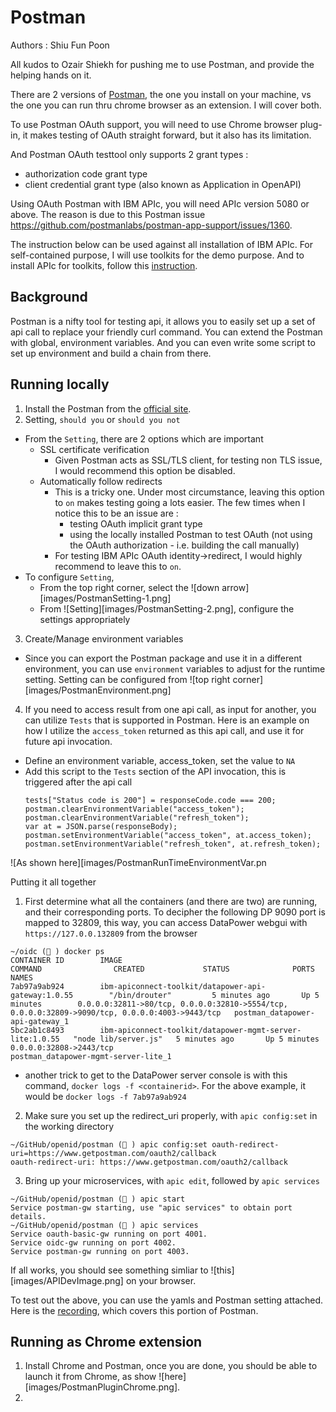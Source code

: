 # Postman #

Authors : Shiu Fun Poon

All kudos to Ozair Shiekh for pushing me to use Postman, and provide the helping hands on it.

There are 2 versions of [Postman](https://www.getpostman.com/apps), the one you install on your machine, vs the one you can run thru chrome browser as an extension.  I will cover both.

To use Postman OAuth support, you will need to use Chrome browser plug-in, it makes testing of OAuth straight forward, but it also has its limitation.

And Postman OAuth testtool only supports 2 grant types :
  - authorization code grant type
  - client credential grant type (also known as Application in OpenAPI)

Using OAuth Postman with IBM APIc, you will need APIc version 5080 or above.  The reason is due to this Postman issue https://github.com/postmanlabs/postman-app-support/issues/1360.

The instruction below can be used against all installation of IBM APIc. For self-contained purpose, I will use toolkits for the demo purpose.  And to install APIc for toolkits, follow this [instruction](https://www.ibm.com/support/knowledgecenter/SSMNED_5.0.0/com.ibm.apic.toolkit.doc/tapim_apic_test_with_dpdockergateway.html).

## Background ##

Postman is a nifty tool for testing api, it allows you to easily set up a set of api call to replace your friendly curl command.  You can extend the Postman with global, environment variables. And you can even write some script to set up environment and build a chain from there.

## Running locally ##

1. Install the Postman from the [official site](https://www.getpostman.com/apps).
2. Setting, `should you` or `should you not`
  - From the `Setting`, there are 2 options which are important
    - SSL certificate verification
      - Given Postman acts as SSL/TLS client, for testing non TLS issue, I would recommend this option be disabled.
    - Automatically follow redirects
      - This is a tricky one.  Under most circumstance, leaving this option to `on` makes testing going a lots easier.  The few times when I notice this to be an issue are :
        - testing OAuth implicit grant type
        - using the locally installed Postman to test OAuth (not using the OAuth authorization - i.e. building the call manually)
      - For testing IBM APIc OAuth identity->redirect, I would highly recommend to leave this to `on`.
  - To configure `Setting`,
    - From the top right corner, select the ![down arrow][images/PostmanSetting-1.png]
    - From ![Setting][images/PostmanSetting-2.png], configure the settings appropriately
3. Create/Manage environment variables
  - Since you can export the Postman package and use it in a different environment, you can use `environment` variables to adjust for the runtime setting.  Setting can be configured from ![top right corner][images/PostmanEnvironment.png]
4. If you need to access result from one api call, as input for another, you can utilize `Tests` that is supported in Postman.  Here is an example on how I utilize the `access_token` returned as this api call, and use it for future api invocation.
  - Define an environment variable, access_token, set the value to `NA`
  - Add this script to the `Tests` section of the API invocation, this is triggered after the api call
    ```
    tests["Status code is 200"] = responseCode.code === 200;
    postman.clearEnvironmentVariable("access_token");
    postman.clearEnvironmentVariable("refresh_token");
    var at = JSON.parse(responseBody);
    postman.setEnvironmentVariable("access_token", at.access_token);
    postman.setEnvironmentVariable("refresh_token", at.refresh_token);
    ```
  ![As shown here][images/PostmanRunTimeEnvironmentVar.pn

  Putting it all together
  1. First determine what all the containers (and there are two) are running, and their corresponding ports.  To decipher the following DP 9090 port is mapped to 32809, this way, you can access DataPower webgui with `https://127.0.0.132809` from the browser
```
~/oidc (💃 ) docker ps
CONTAINER ID        IMAGE                                                      COMMAND                CREATED             STATUS              PORTS                                                                                             NAMES
7ab97a9ab924        ibm-apiconnect-toolkit/datapower-api-gateway:1.0.55        "/bin/drouter"         5 minutes ago       Up 5 minutes        0.0.0.0:32811->80/tcp, 0.0.0.0:32810->5554/tcp, 0.0.0.0:32809->9090/tcp, 0.0.0.0:4003->9443/tcp   postman_datapower-api-gateway_1
5bc2ab1c8493        ibm-apiconnect-toolkit/datapower-mgmt-server-lite:1.0.55   "node lib/server.js"   5 minutes ago       Up 5 minutes        0.0.0.0:32808->2443/tcp                                                                           postman_datapower-mgmt-server-lite_1
```
  - another trick to get to the DataPower server console is with this command, `docker logs -f <containerid>`.  For the above example, it would be `docker logs -f 7ab97a9ab924`

  2. Make sure you set up the redirect_uri properly, with `apic config:set` in the working directory
  ```
  ~/GitHub/openid/postman (💃 ) apic config:set oauth-redirect-uri=https://www.getpostman.com/oauth2/callback
oauth-redirect-uri: https://www.getpostman.com/oauth2/callback
  ```
  3. Bring up your microservices, with `apic edit`, followed by `apic services`
  ```
  ~/GitHub/openid/postman (💃 ) apic start
  Service postman-gw starting, use "apic services" to obtain port details.
  ~/GitHub/openid/postman (💃 ) apic services
  Service oauth-basic-gw running on port 4001.
  Service oidc-gw running on port 4002.
  Service postman-gw running on port 4003.
  ```

  If all works, you should see something simliar to ![this][images/APIDevImage.png] on your browser.

  To test out the above, you can use the yamls and Postman setting attached.  Here is the [recording](https://www.youtube.com/watch?v=-Ha7OST5WvQ&feature=youtu.be), which covers this portion of Postman.

## Running as Chrome extension ##

1. Install Chrome and Postman, once you are done, you should be able to launch it from Chrome, as show ![here][images/PostmanPluginChrome.png].
2.
